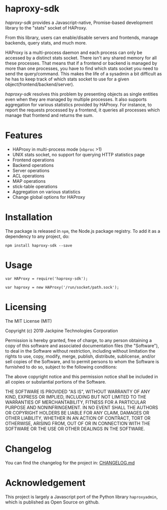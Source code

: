 # haproxy-sdk

*haproxy-sdk* provides a Javascript-native, Promise-based development library to the "stats" socket of HAProxy.
 
From this library, users can enable/disable servers and frontends, manage backends, query stats, and much more.
 
HAProxy is a multi-process daemon and each process can only be accessed by a distinct stats socket.
There isn't any shared memory for all these processes. That means that if a frontend or backend is
managed by more than one processes, you have to find which stats socket you need to send the query/command.
This makes the life of a sysadmin a bit difficult as he has to keep track of which stats socket to use for
a given object(frontend/backend/server).

*haproxy-sdk* resolves this problem by presenting objects as single entities even when they are managed by multiple
processes. It also supports aggregation for various statistics provided by HAProxy. For instance, to report the requests
processed by a frontend, it queries all processes which manage that frontend and returns the sum.

# Features

* HAProxy in multi-process mode (`nbproc` >1)
* UNIX stats socket, no support for querying HTTP statistics page
* Frontend operations
* Backend operations
* Server operations
* ACL operations
* MAP operations
* stick-table operations
* Aggregation on various statistics
* Change global options for HAProxy

# Installation

The package is released in `npm`, the Node.js package registry. To add it as a dependency to any project, do:

```
npm install haproxy-sdk --save
```

# Usage

```
var HAProxy = require('haproxy-sdk');

var haproxy = new HAProxy('/run/socket/path.sock');
```

# Licensing

The MIT License (MIT)

Copyright (c) 2019 Jackpine Technologies Corporation

Permission is hereby granted, free of charge, to any person obtaining a copy of this software and associated documentation files (the "Software"), to deal in the Software without restriction, including without limitation the rights to use, copy, modify, merge, publish, distribute, sublicense, and/or sell copies of the Software, and to permit persons to whom the Software is furnished to do so, subject to the following conditions:

The above copyright notice and this permission notice shall be included in all copies or substantial portions of the Software.

THE SOFTWARE IS PROVIDED "AS IS", WITHOUT WARRANTY OF ANY KIND, EXPRESS OR IMPLIED, INCLUDING BUT NOT LIMITED TO THE WARRANTIES OF MERCHANTABILITY, FITNESS FOR A PARTICULAR PURPOSE AND NONINFRINGEMENT. IN NO EVENT SHALL THE AUTHORS OR COPYRIGHT HOLDERS BE LIABLE FOR ANY CLAIM, DAMAGES OR OTHER LIABILITY, WHETHER IN AN ACTION OF CONTRACT, TORT OR OTHERWISE, ARISING FROM, OUT OF OR IN CONNECTION WITH THE SOFTWARE OR THE USE OR OTHER DEALINGS IN THE SOFTWARE.

# Changelog

You can find the changelog for the project in: [CHANGELOG.md](https://github.com/jackpinetech/haproxy-sdk/blob/master/CHANGELOG.md)

# Acknowledgement

This project is largely a Javascript port of the Python library `haproxyadmin`, which is published as Open Source on
github.
